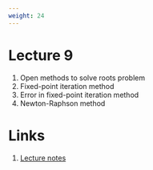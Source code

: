 ```yaml
---
weight: 24
---
```


# Lecture 9
1. Open methods to solve roots problem
2. Fixed-point iteration method
3. Error in fixed-point iteration method
4. Newton-Raphson method

# Links
1. [Lecture notes](Lecture-9.pdf)
